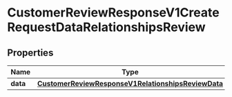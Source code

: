 

# CustomerReviewResponseV1CreateRequestDataRelationshipsReview


## Properties

| Name | Type | Description | Notes |
|------------ | ------------- | ------------- | -------------|
|**data** | [**CustomerReviewResponseV1RelationshipsReviewData**](CustomerReviewResponseV1RelationshipsReviewData.md) |  |  |



